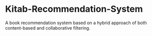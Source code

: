 # Kitab-Recommendation-System
A book recommendation system based on a hybrid approach of both content-based and collaborative filtering.
